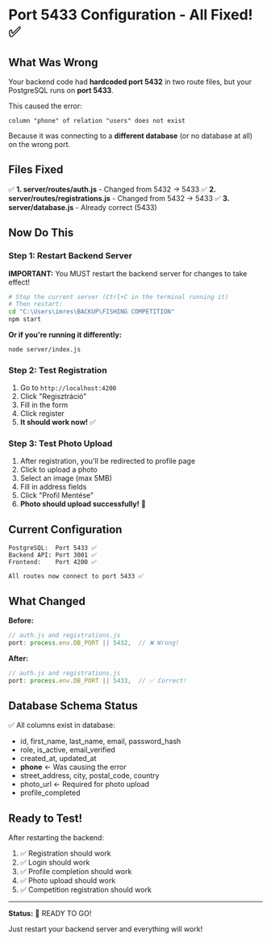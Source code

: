# Port 5433 Configuration - All Fixed! ✅

## What Was Wrong

Your backend code had **hardcoded port 5432** in two route files, but your PostgreSQL runs on **port 5433**.

This caused the error:
```
column "phone" of relation "users" does not exist
```

Because it was connecting to a **different database** (or no database at all) on the wrong port.

## Files Fixed

✅ **1. server/routes/auth.js** - Changed from 5432 → 5433
✅ **2. server/routes/registrations.js** - Changed from 5432 → 5433
✅ **3. server/database.js** - Already correct (5433)

## Now Do This

### Step 1: Restart Backend Server

**IMPORTANT:** You MUST restart the backend server for changes to take effect!

```bash
# Stop the current server (Ctrl+C in the terminal running it)
# Then restart:
cd "C:\Users\imres\BACKUP\FISHING COMPETITION"
npm start
```

**Or if you're running it differently:**
```bash
node server/index.js
```

### Step 2: Test Registration

1. Go to `http://localhost:4200`
2. Click "Regisztráció"
3. Fill in the form
4. Click register
5. **It should work now!** ✅

### Step 3: Test Photo Upload

1. After registration, you'll be redirected to profile page
2. Click to upload a photo
3. Select an image (max 5MB)
4. Fill in address fields
5. Click "Profil Mentése"
6. **Photo should upload successfully!** 📸

## Current Configuration

```
PostgreSQL:  Port 5433 ✅
Backend API: Port 3001 ✅
Frontend:    Port 4200 ✅

All routes now connect to port 5433 ✅
```

## What Changed

**Before:**
```javascript
// auth.js and registrations.js
port: process.env.DB_PORT || 5432,  // ❌ Wrong!
```

**After:**
```javascript
// auth.js and registrations.js
port: process.env.DB_PORT || 5433,  // ✅ Correct!
```

## Database Schema Status

✅ All columns exist in database:
- id, first_name, last_name, email, password_hash
- role, is_active, email_verified
- created_at, updated_at
- **phone** ← Was causing the error
- street_address, city, postal_code, country
- photo_url ← Required for photo upload
- profile_completed

## Ready to Test!

After restarting the backend:
1. ✅ Registration should work
2. ✅ Login should work  
3. ✅ Profile completion should work
4. ✅ Photo upload should work
5. ✅ Competition registration should work

---

**Status:** 🎉 READY TO GO!

Just restart your backend server and everything will work!

